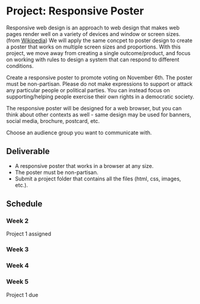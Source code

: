 # Project: Responsive Poster

Responsive web design is an approach to web design that makes web pages render well on a variety of devices and window or screen sizes. (from [Wikipedia](https://en.wikipedia.org/wiki/Responsive_web_design)) We will apply the same concpet to poster design to create a poster that works on multiple screen sizes and proportions. With this project, we move away from creating a single outcome/product, and focus on working with rules to design a system that can respond to different conditions.

Create a responsive poster to promote voting on November 6th. The poster must be non-partisan. Please do not make expressions to support or attack any particular people or political parties. You can instead focus on supporting/helping people exercise their own rights in a democratic society.

The responsive poster will be designed for a web browser, but you can think about other contexts as well - same design may be used for banners, social media, brochure, postcard, etc.



Choose an audience group you want to communicate with. 


## Deliverable
- A responsive poster that works in a browser at any size.
- The poster must be non-partisan.
- Submit a project folder that contains all the files (html, css, images, etc.).

## Schedule

### Week 2
Project 1 assigned

### Week 3


### Week 4


### Week 5
Project 1 due
